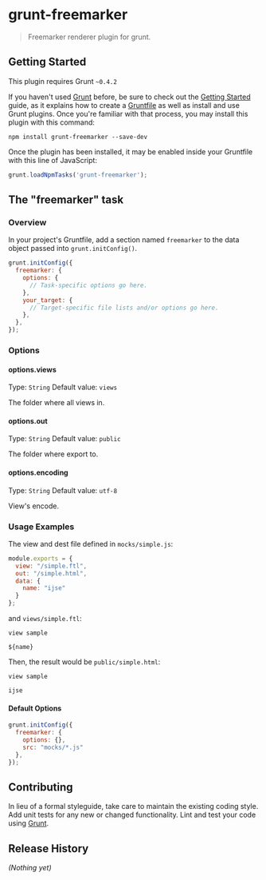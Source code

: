 # grunt-freemarker

> Freemarker renderer plugin for grunt.

## Getting Started
This plugin requires Grunt `~0.4.2`

If you haven't used [Grunt](http://gruntjs.com/) before, be sure to check out the [Getting Started](http://gruntjs.com/getting-started) guide, as it explains how to create a [Gruntfile](http://gruntjs.com/sample-gruntfile) as well as install and use Grunt plugins. Once you're familiar with that process, you may install this plugin with this command:

```shell
npm install grunt-freemarker --save-dev
```

Once the plugin has been installed, it may be enabled inside your Gruntfile with this line of JavaScript:

```js
grunt.loadNpmTasks('grunt-freemarker');
```

## The "freemarker" task

### Overview
In your project's Gruntfile, add a section named `freemarker` to the data object passed into `grunt.initConfig()`.

```js
grunt.initConfig({
  freemarker: {
    options: {
      // Task-specific options go here.
    },
    your_target: {
      // Target-specific file lists and/or options go here.
    },
  },
});
```

### Options

#### options.views
Type: `String`
Default value: `views`

The folder where all views in.

#### options.out
Type: `String`
Default value: `public`

The folder where export to.

#### options.encoding
Type: `String`
Default value: `utf-8`

View's encode.

### Usage Examples

The view and dest file defined in `mocks/simple.js`:
```js
module.exports = {
  view: "/simple.ftl",
  out: "/simple.html",
  data: {
    name: "ijse"
  }
};
```
and `views/simple.ftl`:
```text
view sample

${name}
```

Then, the result would be `public/simple.html`:
```
view sample

ijse
```

#### Default Options

```js
grunt.initConfig({
  freemarker: {
    options: {},
    src: "mocks/*.js"
  },
});
```

## Contributing
In lieu of a formal styleguide, take care to maintain the existing coding style. Add unit tests for any new or changed functionality. Lint and test your code using [Grunt](http://gruntjs.com/).

## Release History
_(Nothing yet)_

